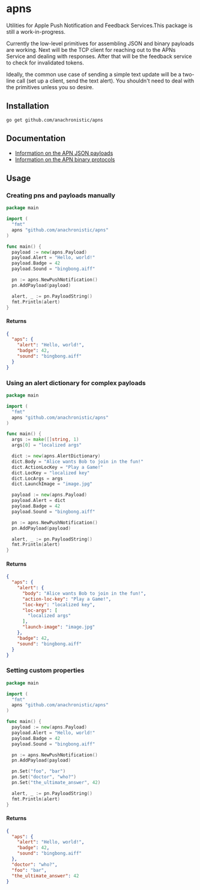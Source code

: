 # apns

Utilities for Apple Push Notification and Feedback Services.This package is still a work-in-progress.

Currently the low-level primitives for assembling JSON and binary payloads are working. Next will be the TCP client for reaching out to the APNs Service and dealing with responses. After that will be the feedback service to check for invalidated tokens.

Ideally, the common use case of sending a simple text update will be a two-line call (set up a client, send the text alert). You shouldn't need to deal with the primitives unless you so desire.

## Installation

`go get github.com/anachronistic/apns`

## Documentation

- [Information on the APN JSON payloads](http://developer.apple.com/library/mac/#documentation/NetworkingInternet/Conceptual/RemoteNotificationsPG/Chapters/ApplePushService.html)
- [Information on the APN binary protocols](http://developer.apple.com/library/ios/#documentation/NetworkingInternet/Conceptual/RemoteNotificationsPG/Chapters/CommunicatingWIthAPS.html)

## Usage

### Creating pns and payloads manually
```go
package main

import (
  "fmt"
  apns "github.com/anachronistic/apns"
)

func main() {
  payload := new(apns.Payload)
  payload.Alert = "Hello, world!"
  payload.Badge = 42
  payload.Sound = "bingbong.aiff"

  pn := apns.NewPushNotification()
  pn.AddPayload(payload)

  alert, _ := pn.PayloadString()
  fmt.Println(alert)
}
```

#### Returns
```json
{
  "aps": {
    "alert": "Hello, world!",
    "badge": 42,
    "sound": "bingbong.aiff"
  }
}
```

### Using an alert dictionary for complex payloads
```go
package main

import (
  "fmt"
  apns "github.com/anachronistic/apns"
)

func main() {
  args := make([]string, 1)
  args[0] = "localized args"

  dict := new(apns.AlertDictionary)
  dict.Body = "Alice wants Bob to join in the fun!"
  dict.ActionLocKey = "Play a Game!"
  dict.LocKey = "localized key"
  dict.LocArgs = args
  dict.LaunchImage = "image.jpg"

  payload := new(apns.Payload)
  payload.Alert = dict
  payload.Badge = 42
  payload.Sound = "bingbong.aiff"

  pn := apns.NewPushNotification()
  pn.AddPayload(payload)

  alert, _ := pn.PayloadString()
  fmt.Println(alert)
}
```

#### Returns
```json
{
  "aps": {
    "alert": {
      "body": "Alice wants Bob to join in the fun!",
      "action-loc-key": "Play a Game!",
      "loc-key": "localized key",
      "loc-args": [
        "localized args"
      ],
      "launch-image": "image.jpg"
    },
    "badge": 42,
    "sound": "bingbong.aiff"
  }
}
```

### Setting custom properties
```go
package main

import (
  "fmt"
  apns "github.com/anachronistic/apns"
)

func main() {
  payload := new(apns.Payload)
  payload.Alert = "Hello, world!"
  payload.Badge = 42
  payload.Sound = "bingbong.aiff"

  pn := apns.NewPushNotification()
  pn.AddPayload(payload)

  pn.Set("foo", "bar")
  pn.Set("doctor", "who?")
  pn.Set("the_ultimate_answer", 42)

  alert, _ := pn.PayloadString()
  fmt.Println(alert)
}
```

#### Returns
```json
{
  "aps": {
    "alert": "Hello, world!",
    "badge": 42,
    "sound": "bingbong.aiff"
  },
  "doctor": "who?",
  "foo": "bar",
  "the_ultimate_answer": 42
}
```